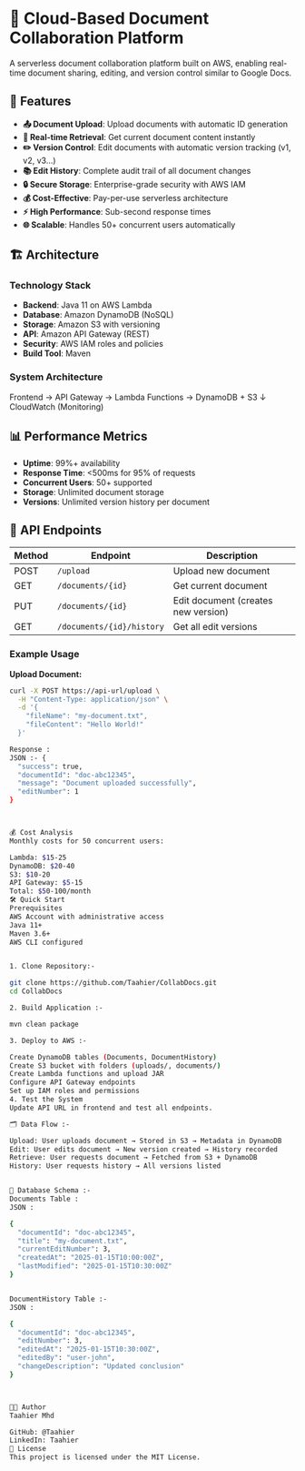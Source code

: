 # 📄 Cloud-Based Document Collaboration Platform

A serverless document collaboration platform built on AWS, enabling real-time document sharing, editing, and version control similar to Google Docs.

## 🚀 Features

- **📤 Document Upload**: Upload documents with automatic ID generation
- **📖 Real-time Retrieval**: Get current document content instantly
- **✏️ Version Control**: Edit documents with automatic version tracking (v1, v2, v3...)
- **📚 Edit History**: Complete audit trail of all document changes
- **🔒 Secure Storage**: Enterprise-grade security with AWS IAM
- **💰 Cost-Effective**: Pay-per-use serverless architecture
- **⚡ High Performance**: Sub-second response times
- **🌐 Scalable**: Handles 50+ concurrent users automatically

## 🏗️ Architecture

### Technology Stack
- **Backend**: Java 11 on AWS Lambda
- **Database**: Amazon DynamoDB (NoSQL)
- **Storage**: Amazon S3 with versioning
- **API**: Amazon API Gateway (REST)
- **Security**: AWS IAM roles and policies
- **Build Tool**: Maven

### System Architecture


Frontend → API Gateway → Lambda Functions → DynamoDB + S3
↓
CloudWatch (Monitoring)



## 📊 Performance Metrics

- **Uptime**: 99%+ availability
- **Response Time**: <500ms for 95% of requests
- **Concurrent Users**: 50+ supported
- **Storage**: Unlimited document storage
- **Versions**: Unlimited version history per document

## 📡 API Endpoints

| Method | Endpoint | Description |
|--------|----------|-------------|
| POST | `/upload` | Upload new document |
| GET | `/documents/{id}` | Get current document |
| PUT | `/documents/{id}` | Edit document (creates new version) |
| GET | `/documents/{id}/history` | Get all edit versions |

### Example Usage

**Upload Document:**
```bash
curl -X POST https://api-url/upload \
  -H "Content-Type: application/json" \
  -d '{
    "fileName": "my-document.txt",
    "fileContent": "Hello World!"
  }'

Response :
JSON :- {
  "success": true,
  "documentId": "doc-abc12345",
  "message": "Document uploaded successfully",
  "editNumber": 1
}



💰 Cost Analysis
Monthly costs for 50 concurrent users:

Lambda: $15-25
DynamoDB: $20-40
S3: $10-20
API Gateway: $5-15
Total: $50-100/month
🛠️ Quick Start
Prerequisites
AWS Account with administrative access
Java 11+
Maven 3.6+
AWS CLI configured


1. Clone Repository:-

git clone https://github.com/Taahier/CollabDocs.git
cd CollabDocs

2. Build Application :-

mvn clean package

3. Deploy to AWS :-

Create DynamoDB tables (Documents, DocumentHistory)
Create S3 bucket with folders (uploads/, documents/)
Create Lambda functions and upload JAR
Configure API Gateway endpoints
Set up IAM roles and permissions
4. Test the System
Update API URL in frontend and test all endpoints.

🗂️ Data Flow :-

Upload: User uploads document → Stored in S3 → Metadata in DynamoDB
Edit: User edits document → New version created → History recorded
Retrieve: User requests document → Fetched from S3 + DynamoDB
History: User requests history → All versions listed


💾 Database Schema :- 
Documents Table :
JSON :

{
  "documentId": "doc-abc12345",
  "title": "my-document.txt",
  "currentEditNumber": 3,
  "createdAt": "2025-01-15T10:00:00Z",
  "lastModified": "2025-01-15T10:30:00Z"
}


DocumentHistory Table :-
JSON :

{
  "documentId": "doc-abc12345",
  "editNumber": 3,
  "editedAt": "2025-01-15T10:30:00Z",
  "editedBy": "user-john",
  "changeDescription": "Updated conclusion"
}



👨‍💻 Author
Taahier Mhd

GitHub: @Taahier
LinkedIn: Taahier
📄 License
This project is licensed under the MIT License.
